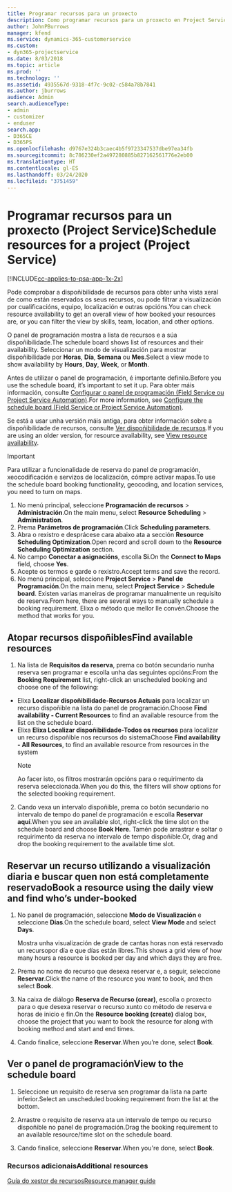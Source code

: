 ```yaml
---
title: Programar recursos para un proxecto
description: Como programar recursos para un proxecto en Project Service
author: JohnPBurrows
manager: kfend
ms.service: dynamics-365-customerservice
ms.custom:
- dyn365-projectservice
ms.date: 8/03/2018
ms.topic: article
ms.prod: ''
ms.technology: ''
ms.assetid: 4935567d-9318-4f7c-9c02-c584a78b7841
ms.author: jburrows
audience: Admin
search.audienceType:
- admin
- customizer
- enduser
search.app:
- D365CE
- D365PS
ms.openlocfilehash: d9767e324b3caec4b5f9723347537dbe97ea34fb
ms.sourcegitcommit: 8c786230ef2a497280885b827162561776e2eb00
ms.translationtype: HT
ms.contentlocale: gl-ES
ms.lasthandoff: 03/24/2020
ms.locfileid: "3751459"
---
```

# <a name="schedule-resources-for-a-project-project-service"></a><span data-ttu-id="b7cd8-103">Programar recursos para un proxecto (Project Service)</span><span class="sxs-lookup"><span data-stu-id="b7cd8-103">Schedule resources for a project (Project Service)</span></span>

[!INCLUDE[cc-applies-to-psa-app-1x-2x](../includes/cc-applies-to-psa-app-1x-2x.md)]

<span data-ttu-id="b7cd8-104">Pode comprobar a dispoñibilidade de recursos para obter unha vista xeral de como están reservados os seus recursos, ou pode filtrar a visualización por cualificacións, equipo, localización e outras opcións.</span><span class="sxs-lookup"><span data-stu-id="b7cd8-104">You can check resource availability to get an overall view of how booked your resources are, or you can filter the view by skills, team, location, and other options.</span></span>  
  
<span data-ttu-id="b7cd8-105">O panel de programación mostra a lista de recursos e a súa dispoñibilidade.</span><span class="sxs-lookup"><span data-stu-id="b7cd8-105">The schedule board shows list of resources and their availability.</span></span> <span data-ttu-id="b7cd8-106">Seleccionar un modo de visualización para mostrar dispoñibilidade por **Horas**, **Día**, **Semana** ou **Mes**.</span><span class="sxs-lookup"><span data-stu-id="b7cd8-106">Select a view mode to show availability by **Hours**, **Day**, **Week**, or **Month**.</span></span>  
  
<span data-ttu-id="b7cd8-107">Antes de utilizar o panel de programación, é importante definilo.</span><span class="sxs-lookup"><span data-stu-id="b7cd8-107">Before you use the schedule board, it’s important to set it up.</span></span> <span data-ttu-id="b7cd8-108">Para obter máis información, consulte [Configurar o panel de programación (Field Service ou Project Service Automation)](../field-service/configure-schedule-board.md).</span><span class="sxs-lookup"><span data-stu-id="b7cd8-108">For more information, see [Configure the schedule board (Field Service or Project Service Automation)](../field-service/configure-schedule-board.md).</span></span>
  
<span data-ttu-id="b7cd8-109">Se está a usar unha versión máis antiga, para obter información sobre a dispoñibilidade de recursos, consulte [Ver dispoñibilidade de recursos](../project-service/view-resource-availability.md).</span><span class="sxs-lookup"><span data-stu-id="b7cd8-109">If you are using an older version, for resource availability, see [View resource availability](../project-service/view-resource-availability.md).</span></span>  

> [!IMPORTANT]
>  <span data-ttu-id="b7cd8-110">Para utilizar a funcionalidade de reserva do panel de programación, xeocodificación e servizos de localización, cómpre activar mapas.</span><span class="sxs-lookup"><span data-stu-id="b7cd8-110">To use the schedule board booking functionality, geocoding, and location services, you need to turn on maps.</span></span>  
> 
> 1. <span data-ttu-id="b7cd8-111">No menú principal, seleccione **Programación de recursos** > **Administración**.</span><span class="sxs-lookup"><span data-stu-id="b7cd8-111">On the main menu, select **Resource Scheduling** > **Administration**.</span></span>  
> 2. <span data-ttu-id="b7cd8-112">Prema **Parámetros de programación**.</span><span class="sxs-lookup"><span data-stu-id="b7cd8-112">Click **Scheduling parameters**.</span></span>  
> 3. <span data-ttu-id="b7cd8-113">Abra o rexistro e desprácese cara abaixo ata a sección **Resource Scheduling Optimization**.</span><span class="sxs-lookup"><span data-stu-id="b7cd8-113">Open record and scroll down to the **Resource Scheduling Optimization** section.</span></span>  
> 4. <span data-ttu-id="b7cd8-114">No campo **Conectar a asignacións**, escolla **Si**.</span><span class="sxs-lookup"><span data-stu-id="b7cd8-114">On the **Connect to Maps** field, choose **Yes**.</span></span>  
> 5. <span data-ttu-id="b7cd8-115">Acepte os termos e garde o rexistro.</span><span class="sxs-lookup"><span data-stu-id="b7cd8-115">Accept terms and save the record.</span></span>  
> 6. <span data-ttu-id="b7cd8-116">No menú principal, seleccione **Project Service** > **Panel de Programación**.</span><span class="sxs-lookup"><span data-stu-id="b7cd8-116">On the main menu, select **Project Service** > **Schedule board**.</span></span> <span data-ttu-id="b7cd8-117">Existen varias maneiras de programar manualmente un requisito de reserva.</span><span class="sxs-lookup"><span data-stu-id="b7cd8-117">From here, there are several ways to manually schedule a booking requirement.</span></span> <span data-ttu-id="b7cd8-118">Elixa o método que mellor lle convén.</span><span class="sxs-lookup"><span data-stu-id="b7cd8-118">Choose the method that works for you.</span></span>
  
## <a name="find-available-resources"></a><span data-ttu-id="b7cd8-119">Atopar recursos dispoñibles</span><span class="sxs-lookup"><span data-stu-id="b7cd8-119">Find available resources</span></span>

1.  <span data-ttu-id="b7cd8-120">Na lista de **Requisitos da reserva**, prema co botón secundario nunha reserva sen programar e escolla unha das seguintes opcións:</span><span class="sxs-lookup"><span data-stu-id="b7cd8-120">From the **Booking Requirement** list, right-click an unscheduled booking and choose one of the following:</span></span>  
  
- <span data-ttu-id="b7cd8-121">Elixa **Localizar dispoñibilidade-Recursos Actuais** para localizar un recurso dispoñible na lista do panel de programación.</span><span class="sxs-lookup"><span data-stu-id="b7cd8-121">Choose **Find availability - Current Resources** to find an available resource from the list on the schedule board.</span></span>  
- <span data-ttu-id="b7cd8-122">Elixa **Elixa Localizar dispoñibilidade-Todos os recursos** para localizar un recurso dispoñible nos recursos do sistema</span><span class="sxs-lookup"><span data-stu-id="b7cd8-122">Choose **Find availability - All Resources**, to find an available resource from resources in the system</span></span>  
   > [!NOTE]
   >  <span data-ttu-id="b7cd8-123">Ao facer isto, os filtros mostrarán opcións para o requirimento da reserva seleccionada.</span><span class="sxs-lookup"><span data-stu-id="b7cd8-123">When you do this, the filters will show options for the selected booking requirement.</span></span>  
  
2. <span data-ttu-id="b7cd8-124">Cando vexa un intervalo dispoñible, prema co botón secundario no intervalo de tempo do panel de programación e escolla **Reservar aquí**.</span><span class="sxs-lookup"><span data-stu-id="b7cd8-124">When you see an available slot, right-click the time slot on the schedule board and choose **Book Here**.</span></span> <span data-ttu-id="b7cd8-125">Tamén pode arrastrar e soltar o requirimento da reserva no intervalo de tempo dispoñible.</span><span class="sxs-lookup"><span data-stu-id="b7cd8-125">Or, drag and drop the booking requirement to the available time slot.</span></span>  
  

## <a name="book-a-resource-using-the-daily-view-and-find-whos-under-booked"></a><span data-ttu-id="b7cd8-126">Reservar un recurso utilizando a visualización diaria e buscar quen non está completamente reservado</span><span class="sxs-lookup"><span data-stu-id="b7cd8-126">Book a resource using the daily view and find who’s under-booked</span></span>
  
1.  <span data-ttu-id="b7cd8-127">No panel de programación, seleccione **Modo de Visualización** e seleccione **Días**.</span><span class="sxs-lookup"><span data-stu-id="b7cd8-127">On the schedule board, select **View Mode** and select **Days**.</span></span>  
  
    <span data-ttu-id="b7cd8-128">Mostra unha visualización de grade de cantas horas non está reservado un recursopor día e que días están libres.</span><span class="sxs-lookup"><span data-stu-id="b7cd8-128">This shows a grid view of how many hours a resource is booked per day and which days they are free.</span></span>  
  
2.  <span data-ttu-id="b7cd8-129">Prema no nome do recurso que desexa reservar e, a seguir, seleccione **Reservar**.</span><span class="sxs-lookup"><span data-stu-id="b7cd8-129">Click the name of the resource you want to book, and then select **Book**.</span></span>  
  
3.  <span data-ttu-id="b7cd8-130">Na caixa de diálogo **Reserva de Recurso (crear)**, escolla o proxecto para o que desexa reservar o recurso xunto co método de reserva e horas de inicio e fin.</span><span class="sxs-lookup"><span data-stu-id="b7cd8-130">On the **Resource booking (create)** dialog box, choose the project that you want to book the resource for along with booking method and start and end times.</span></span>  
  
4.  <span data-ttu-id="b7cd8-131">Cando finalice, seleccione **Reservar**.</span><span class="sxs-lookup"><span data-stu-id="b7cd8-131">When you’re done, select **Book**.</span></span>  
  
## <a name="view-to-the-schedule-board"></a><span data-ttu-id="b7cd8-132">Ver o panel de programación</span><span class="sxs-lookup"><span data-stu-id="b7cd8-132">View to the schedule board</span></span>
  
1.  <span data-ttu-id="b7cd8-133">Seleccione un requisito de reserva sen programar da lista na parte inferior.</span><span class="sxs-lookup"><span data-stu-id="b7cd8-133">Select an unscheduled booking requirement from the list at the bottom.</span></span>  
  
2.  <span data-ttu-id="b7cd8-134">Arrastre o requisito de reserva ata un intervalo de tempo ou recurso dispoñible no panel de programación.</span><span class="sxs-lookup"><span data-stu-id="b7cd8-134">Drag the booking requirement to an available resource/time slot on the schedule board.</span></span>  
  
3.  <span data-ttu-id="b7cd8-135">Cando finalice, seleccione **Reservar**.</span><span class="sxs-lookup"><span data-stu-id="b7cd8-135">When you're done, select **Book**.</span></span>  
  
### <a name="additional-resources"></a><span data-ttu-id="b7cd8-136">Recursos adicionais</span><span class="sxs-lookup"><span data-stu-id="b7cd8-136">Additional resources</span></span>  
 [<span data-ttu-id="b7cd8-137">Guía do xestor de recursos</span><span class="sxs-lookup"><span data-stu-id="b7cd8-137">Resource manager guide</span></span>](../project-service/resource-manager-guide.md)
